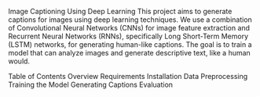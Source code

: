 Image Captioning Using Deep Learning
This project aims to generate captions for images using deep learning techniques. We use a combination of Convolutional Neural Networks (CNNs) for image feature extraction and Recurrent Neural Networks (RNNs), specifically Long Short-Term Memory (LSTM) networks, for generating human-like captions. The goal is to train a model that can analyze images and generate descriptive text, like a human would.

Table of Contents
Overview
Requirements
Installation
Data Preprocessing
Training the Model
Generating Captions
Evaluation
